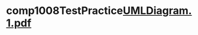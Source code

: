 # comp1008TestPractice[UMLDiagram.1.pdf](https://github.com/chrisbarbati/comp1008TestPractice/files/11194334/UMLDiagram.1.pdf)
